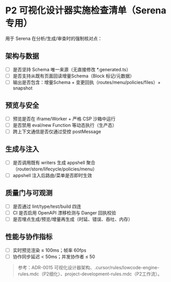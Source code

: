 # P2 可视化设计器实施检查清单（Serena专用）

用于 Serena 在分析/生成/审查时的强制核对点：

## 架构与数据
- [ ] 是否坚持 Schema 唯一来源（无直接修改 *.generated.ts）
- [ ] 是否支持从既有页面回读增量Schema（Block 标记/元数据）
- [ ] 输出是否包含：增量Schema + 变更回执（routes/menu/policies/files）+ snapshot

## 预览与安全
- [ ] 预览是否在 iframe/Worker + 严格 CSP 沙箱中运行
- [ ] 是否禁用 eval/new Function 等动态执行（生产态）
- [ ] 跨上下文通信是否仅通过受控 postMessage

## 生成与注入
- [ ] 是否调用既有 writers 生成 appshell 聚合（router/store/lifecycle/policies/menu）
- [ ] appshell 注入后路由/菜单是否即时生效

## 质量门与可观测
- [ ] 是否通过 lint/type/test/build 四连
- [ ] CI 是否启用 OpenAPI 漂移检测与 Danger 回执校验
- [ ] 是否埋点生成/预览/增量再生成（时延、错误、吞吐、内存）

## 性能与协作指标
- [ ] 实时预览渲染 ≤ 100ms；帧率 60fps
- [ ] 协作同步延迟 < 50ms；并发协作者 ≤ 50

> 参考：ADR-0015 可视化设计器架构、.cursor/rules/lowcode-engine-rules.mdc（P2细化）、project-development-rules.mdc（P2工作流）。
